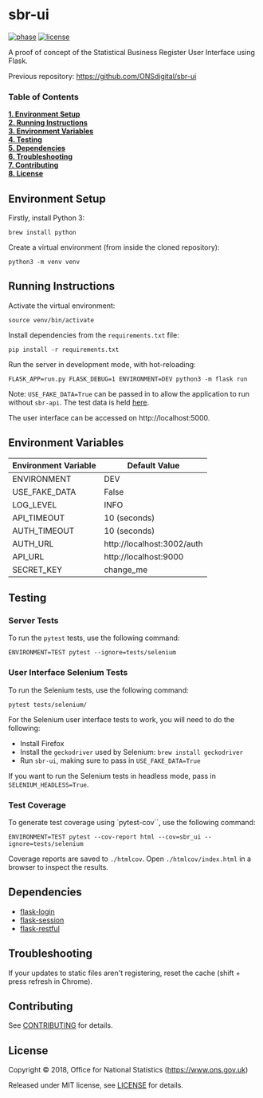 # sbr-ui

[![phase](https://img.shields.io/badge/phase-BETA-orange.svg)](https://img.shields.io/badge/phase-BETA-orange.svg) [![license](https://img.shields.io/github/license/mashape/apistatus.svg)](./LICENSE)

A proof of concept of the Statistical Business Register User Interface using Flask.

Previous repository: https://github.com/ONSdigital/sbr-ui

### Table of Contents
**[1. Environment Setup](#environment-setup)**<br>
**[2. Running Instructions](#running-instructions)**<br>
**[3. Environment Variables](#environment-variables)**<br>
**[4. Testing](#testing)**<br>
**[5. Dependencies](#dependencies)**<br>
**[6. Troubleshooting](#troubleshooting)**<br>
**[7. Contributing](#contributing)**<br>
**[8. License](#license)**<br>

## Environment Setup

Firstly, install Python 3:

```shell
brew install python
```

Create a virtual environment (from inside the cloned repository):

```shell
python3 -m venv venv
```

## Running Instructions

Activate the virtual environment:

```shell
source venv/bin/activate
```

Install dependencies from the `requirements.txt` file:

```shell
pip install -r requirements.txt
```

Run the server in development mode, with hot-reloading:

```shell
FLASK_APP=run.py FLASK_DEBUG=1 ENVIRONMENT=DEV python3 -m flask run
```

Note: `USE_FAKE_DATA=True` can be passed in to allow the application to run without `sbr-api`. The test data is held [here](./sbr_ui/utilities/units.py).

The user interface can be accessed on http://localhost:5000.

## Environment Variables

| Environment Variable | Default Value              |
|----------------------|----------------------------|
| ENVIRONMENT          | DEV                        |
| USE_FAKE_DATA        | False                      |
| LOG_LEVEL            | INFO                       |
| API_TIMEOUT          | 10 (seconds)               |
| AUTH_TIMEOUT         | 10 (seconds)               |
| AUTH_URL             | http://localhost:3002/auth |
| API_URL              | http://localhost:9000      |
| SECRET_KEY           | change_me                  |

## Testing

### Server Tests

To run the `pytest` tests, use the following command:

```shell
ENVIRONMENT=TEST pytest --ignore=tests/selenium
```

### User Interface Selenium Tests

To run the Selenium tests, use the following command:

```shell
pytest tests/selenium/
```

For the Selenium user interface tests to work, you will need to do the following:
- Install Firefox
- Install the `geckodriver` used by Selenium: `brew install geckodriver`
- Run `sbr-ui`, making sure to pass in `USE_FAKE_DATA=True`

If you want to run the Selenium tests in headless mode, pass in `SELENIUM_HEADLESS=True`.

### Test Coverage

To generate test coverage using `pytest-cov``, use the following command:

```shell
ENVIRONMENT=TEST pytest --cov-report html --cov=sbr_ui --ignore=tests/selenium
```

Coverage reports are saved to `./htmlcov`. Open `./htmlcov/index.html` in a browser to inspect the results.

## Dependencies

* [flask-login](http://flask-login.readthedocs.io/en/latest/)
* [flask-session](http://flask-session.readthedocs.io/en/latest/)
* [flask-restful](http://flask-restful.readthedocs.io/en/latest/)

## Troubleshooting

If your updates to static files aren't registering, reset the cache (shift + press refresh in Chrome).

## Contributing

See [CONTRIBUTING](./CONTRIBUTING.md) for details.

## License

Copyright ©‎ 2018, Office for National Statistics (https://www.ons.gov.uk)

Released under MIT license, see [LICENSE](./LICENSE) for details.